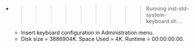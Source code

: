 * >>>>>>>>> Running inst-std-system-keyboard.sh ...
  * Insert keyboard configuration in Administration menu.
  * Disk size = 3886904K. Space Used = 4K. Runtime = 00:00:00:00.
